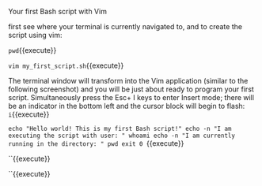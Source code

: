 Your first Bash script with Vim

first see where your terminal is
currently navigated to, and to create the script using vim:

`pwd`{{execute}}


`vim my_first_script.sh`{{execute}}

The terminal window will transform into the Vim application (similar to the following
screenshot) and you will be just about ready to program your first script. Simultaneously
press the Esc+ I keys to enter Insert mode; there will be an indicator in the bottom left and
the cursor block will begin to flash:
`i`{{execute}}

`echo "Hello world! This is my first Bash script!"
echo -n "I am executing the script with user: "
whoami
echo -n "I am currently running in the directory: "
pwd
exit 0
`{{execute}}


``{{execute}}


``{{execute}}
